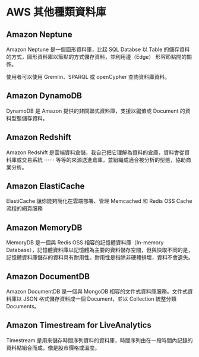# AWS 其他種類資料庫

## Amazon Neptune

Amazon Neptune 是一個圖形資料庫，比起 SQL Databse 以 Table 的儲存資料的方式，圖形資料庫以節點的方式儲存資料，並利用邊（Edge） 形容節點間的關係。

使用者可以使用 Gremlin、SPARQL 或 openCypher 查詢資料庫資料。

## Amazon DynamoDB

DynamoDB 是 Amazon 提供的非關聯式資料庫，支援以鍵值或 Document 的資料型態儲存資料。

## Amazon Redshift

Amazon Redshift 是雲端資料倉儲，我自己把它理解為資料的倉庫，資料會從資料庫或交易系統 ⋯⋯ 等等的來源送進倉庫，並組織成適合被分析的型態，協助商業分析。

## Amazon ElastiCache

ElastiCache 讓你能夠簡化在雲端部署、管理 Memcached 和 Redis OSS Cache 流程的網頁服務

## Amazon MemoryDB

MemoryDB 是一個與 Redis OSS 相容的記憶體資料庫（In-memory Database），記憶體資料庫以記憶體為主要的資料儲存空間，但與快取不同的是，記憶體資料庫儲存的資料具有耐用性。耐用性是指除非硬體損壞，資料不會遺失。

## Amazon DocumentDB

Amazon DocumentDB 是一個與 MongoDB 相容的文件式資料庫服務。文件式資料庫以 JSON 格式儲存資料成一個 Document，並以 Collection 統整分類 Documents。

## Amazon Timestream for LiveAnalytics

Timestream 是用來儲存時間序列資料的資料庫，時間序列由在一段時間內記錄的資料點組合而成，像是股市價格或溫度。
